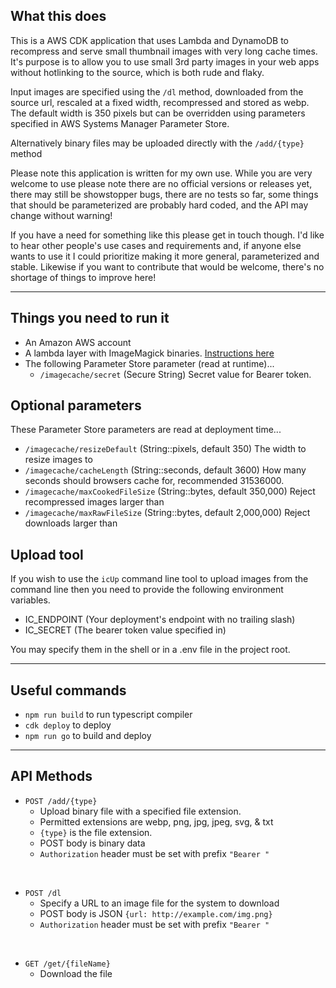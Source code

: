 ## What this does

This is a AWS CDK application that uses Lambda and DynamoDB to recompress and serve small thumbnail images with very long cache times. It's purpose is to allow you to use small 3rd party images in your web apps without hotlinking to the source, which is both rude and flaky.

Input images are specified using the `/dl` method, downloaded from the source url, rescaled at a fixed width, recompressed and stored as webp. The default width is 350 pixels but can be overridden using parameters specified in AWS Systems Manager Parameter Store.

Alternatively binary files may be uploaded directly with the `/add/{type}` method

Please note this application is written for my own use. While you are very welcome to use please note there are no official versions or releases yet, there may still be showstopper bugs, there are no tests so far, some things that should be parameterized are probably hard coded, and the API may change without warning! 

If you have a need for something like this please get in touch though. I'd  like to hear other people's use cases and requirements and, if anyone else wants to use it I could prioritize making it more general, parameterized and stable. Likewise if you want to contribute that would be welcome, there's no shortage of things to improve here!

---

## Things you need to run it

- An Amazon AWS account
- A lambda layer with ImageMagick binaries. [Instructions here](https://github.com/serverlesspub/imagemagick-aws-lambda-2)
- The following Parameter Store parameter (read at runtime)...
	- `/imagecache/secret` (Secure String) Secret value for Bearer token.

## Optional parameters

These Parameter Store parameters are read at deployment time...

- `/imagecache/resizeDefault` (String::pixels, default 350) The width to resize images to
- `/imagecache/cacheLength` (String::seconds, default 3600) How many seconds should browsers cache for, recommended 31536000.
- `/imagecache/maxCookedFileSize` (String::bytes, default 350,000) Reject recompressed images larger than
- `/imagecache/maxRawFileSize` (String::bytes, default 2,000,000) Reject downloads larger than

## Upload tool

If you wish to use the `icUp` command line tool to upload images from the command line then you need to provide the following environment variables.

- IC_ENDPOINT (Your deployment's endpoint with no trailing slash)
- IC_SECRET (The bearer token value specified in)

You may specify them in the shell or in a .env file in the project root.

---

## Useful commands

 - `npm run build` to run typescript compiler
 - `cdk deploy` to deploy
 - `npm run go` to build and deploy

---

## API Methods

- `POST /add/{type}`
	- Upload binary file with a specified file extension.
	- Permitted extensions are webp, png, jpg, jpeg, svg, & txt
	- `{type}` is the file extension.
	- POST body is binary data
	- `Authorization` header must be set with prefix `"Bearer "`

<br>

- `POST /dl`
	- Specify a URL to an image file for the system to download
	- POST body is JSON `{url: http://example.com/img.png}`
	- `Authorization` header must be set with prefix `"Bearer "`

<br>

- `GET /get/{fileName}`
	- Download the file